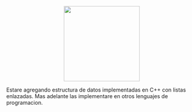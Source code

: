 <p align="center">
<img src=https://png2.cleanpng.com/sh/e60824d0bf64ba620afb2d4436260b46/L0KzQYm3VcE3N6Ruj5H0aYP2gLBuTfRifJIyiAZ7dXP3hcPsk71idpUyed5wb4LshLn0k71kd551jeZucj3sc7F1k71kd551RadqZnPodYqCVcU3OWk8RqoBMkK4RoK6UcUzPmY3TacEM0O3SYi1kP5o/kisspng-data-structures-and-algorithms-computer-icons-comp-5afcee99556187.8622561315265255933497.png width="200">
</p>

Estare agregando estructura de datos implementadas en C++ con listas enlazadas.
Mas adelante las implementare en otros lenguajes de programacion.
